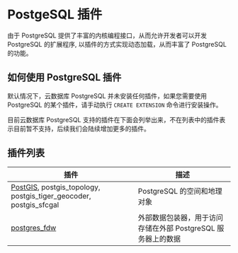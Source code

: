 # PostgeSQL 插件 
由于 PostgreSQL 提供了丰富的内核编程接口，从而允许开发者可以开发 PostgreSQL 的扩展程序, 以插件的方式实现动态加载，从而丰富了 PostgreSQL 的功能。

## 如何使用 PostgreSQL 插件 
默认情况下，云数据库 PostgreSQL 并未安装任何插件，如果您需要使用 PostgreSQL 的某个插件，请手动执行 `CREATE EXTENSION` 命令进行安装操作。

目前云数据库 PostgreSQL 支持的插件在下面会列举出来，不在列表中的插件表示目前暂不支持，后续我们会陆续增加更多的插件。

## 插件列表
|插件|描述|
|---|---|
|[PostGIS](http://www.postgis.net/), postgis_topology, postgis_tiger_geocoder, postgis_sfcgal|PostgreSQL 的空间和地理对象|
|[postgres_fdw](https://www.postgresql.org/docs/9.6/static/postgres-fdw.html)|外部数据包装器，用于访问存储在外部 PostgreSQL 服务器上的数据|
